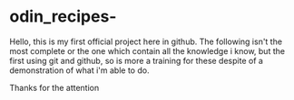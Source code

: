# odin_recipes-
Hello, this is my first official project here in github. 
The following isn't the most complete or the one which contain all the knowledge i know, but the first using git and github, 
so is more a training for these despite of a demonstration of what i'm able to do. 

Thanks for the attention 
